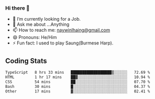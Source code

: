 ### Hi there 👋

- 🔭 I’m currently looking for a Job.
- 💬 Ask me about ...Anything
- 📫 How to reach me: naywinlhaing@gmail.com
- 😄 Pronouns: He/Him
- ⚡ Fun fact: I used to play Saung(Burmese Harp).


## Coding Stats
<!--START_SECTION:waka-->

```txt
TypeScript   8 hrs 33 mins   ██████████████████▒░░░░░░   72.69 %
HTML         1 hr 17 mins    ██▓░░░░░░░░░░░░░░░░░░░░░░   10.94 %
CSS          54 mins         ██░░░░░░░░░░░░░░░░░░░░░░░   07.70 %
Bash         30 mins         █░░░░░░░░░░░░░░░░░░░░░░░░   04.37 %
Other        17 mins         ▓░░░░░░░░░░░░░░░░░░░░░░░░   02.41 %
```

<!--END_SECTION:waka-->
